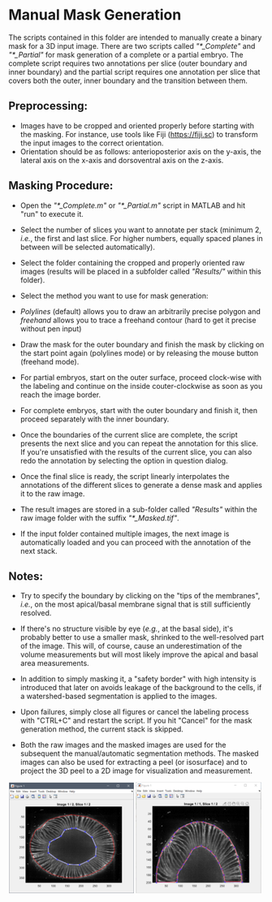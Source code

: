 Manual Mask Generation
======================
The scripts contained in this folder are intended to manually create a binary mask for a 3D input image. There are two scripts called *"\*_Complete"* and *"\*_Partial"* for mask generation of a complete or a partial embryo.
The complete script requires two annotations per slice (outer boundary and inner boundary) and the partial script requires one annotation per slice that covers both the outer, inner boundary and the transition between them.

Preprocessing:
--------------
- Images have to be cropped and oriented properly before starting with the masking. For instance, use tools like Fiji (https://fiji.sc) to transform the input images to the correct orientation.
- Orientation should be as follows: anterioposterior axis on the y-axis, the lateral axis on the x-axis and dorsoventral axis on the z-axis.

Masking Procedure:
------------------
- Open the *"\*_Complete.m"* or *"\*_Partial.m"* script in MATLAB and hit "run" to execute it.

- Select the number of slices you want to annotate per stack (minimum 2, *i.e.*, the first and last slice. For higher numbers, equally spaced planes in between will be selected automatically).
- Select the folder containing the cropped and properly oriented raw images (results will be placed in a subfolder called *"Results/"* within this folder).
- Select the method you want to use for mask generation: 

- *Polylines* (default) allows you to draw an arbitrarily precise polygon and *freehand* allows you to trace a freehand contour (hard to get it precise without pen input)

- Draw the mask for the outer boundary and finish the mask by clicking on the start point again (polylines mode) or by releasing the mouse button (freehand mode).

- For partial embryos, start on the outer surface, proceed clock-wise with the labeling and continue on the inside couter-clockwise as soon as you reach the image border.

- For complete embryos, start with the outer boundary and finish it, then proceed separately with the inner boundary.

- Once the boundaries of the current slice are complete, the script presents the next slice and you can repeat the annotation for this slice. If you're unsatisfied with the results of the current slice, you can also redo the annotation by selecting the option in question dialog.


- Once the final slice is ready, the script linearly interpolates the annotations of the different slices to generate a dense mask and applies it to the raw image.

- The result images are stored in a sub-folder called *"Results"* within the raw image folder with the suffix *"\*_Masked.tif"*.
- If the input folder contained multiple images, the next image is automatically loaded and you can proceed with the annotation of the next stack.


Notes:
------
- Try to specify the boundary by clicking on the "tips of the membranes", *i.e.*, on the most apical/basal membrane signal that is still sufficiently resolved. 
- If there's no structure visible by eye (*e.g.*, at the basal side), it's probably better to use a smaller mask, shrinked to the well-resolved part of the image. This will, of course, cause an underestimation of the volume measurements but will most likely improve the apical and basal area measurements.

- In addition to simply masking it, a "safety border" with high intensity is introduced that later on avoids leakage of the background to the cells, if a watershed-based segmentation is applied to the images.
- Upon failures, simply close all figures or cancel the labeling process with "CTRL+C" and restart the script. If you hit "Cancel" for the mask generation method, the current stack is skipped.

- Both the raw images and the masked images are used for the subsequent the manual/automatic segmentation methods. The masked images can also be used for extracting a peel (or isosurface) and to project the 3D peel to a 2D image for visualization and measurement.

<img src="../Data/Screenshots/FullEmbryoMask.PNG" width="49%">
<img src="../Data/Screenshots/PartialEmbryoMask.PNG" width="49%">